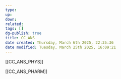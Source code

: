 ```yaml
---
type: 
up: 
down: 
related: 
tags: []
dg-publish: true
title: CC_ANS
date created: Thursday, March 6th 2025, 22:35:36
date modified: Tuesday, March 25th 2025, 16:09:21
---
```


[[CC_ANS_PHYS]]

[[CC_ANS_PHARM]]
